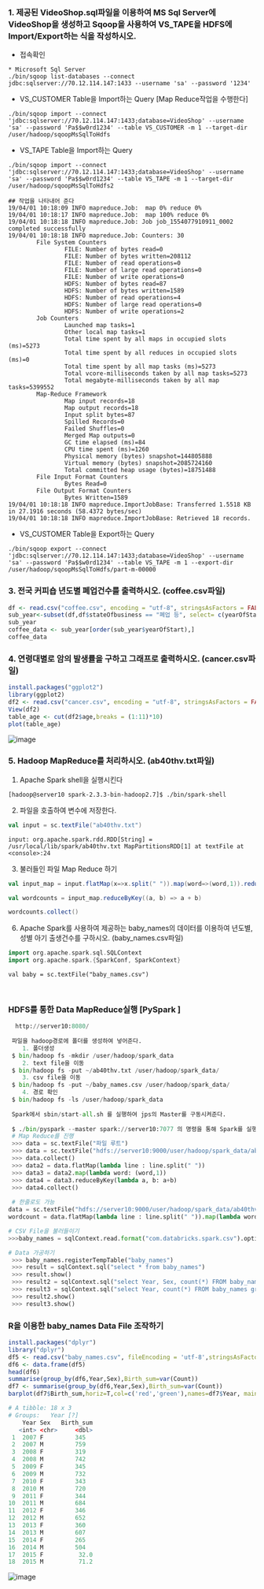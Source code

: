 ### 1. 제공된 VideoShop.sql파일을 이용하여 MS Sql Server에 VideoShop을 생성하고 Sqoop을 사용하여 VS_TAPE을 HDFS에 Import/Export하는 식을 작성하시오.
* 접속확인

```
* Microsoft Sql Server
./bin/sqoop list-databases --connect jdbc:sqlserver://70.12.114.147:1433 --username 'sa' --password '1234'
```

* VS_CUSTOMER Table을 Import하는 Query [Map Reduce작업을 수행한다]

```
./bin/sqoop import --connect 'jdbc:sqlserver://70.12.114.147:1433;database=VideoShop' --username 'sa' --password 'Pa$$w0rd1234' --table VS_CUSTOMER -m 1 --target-dir /user/hadoop/sqoopMsSqlToHdfs
```

* VS_TAPE Table을 Import하는 Query

```
./bin/sqoop import --connect 'jdbc:sqlserver://70.12.114.147:1433;database=VideoShop' --username 'sa' --password 'Pa$$w0rd1234' --table VS_TAPE -m 1 --target-dir /user/hadoop/sqoopMsSqlToHdfs2
```

```
## 작업을 나타내어 준다
19/04/01 10:18:09 INFO mapreduce.Job:  map 0% reduce 0%
19/04/01 10:18:17 INFO mapreduce.Job:  map 100% reduce 0%
19/04/01 10:18:18 INFO mapreduce.Job: Job job_1554077910911_0002 completed successfully
19/04/01 10:18:18 INFO mapreduce.Job: Counters: 30
        File System Counters
                FILE: Number of bytes read=0
                FILE: Number of bytes written=208112
                FILE: Number of read operations=0
                FILE: Number of large read operations=0
                FILE: Number of write operations=0
                HDFS: Number of bytes read=87
                HDFS: Number of bytes written=1589
                HDFS: Number of read operations=4
                HDFS: Number of large read operations=0
                HDFS: Number of write operations=2
        Job Counters
                Launched map tasks=1
                Other local map tasks=1
                Total time spent by all maps in occupied slots (ms)=5273
                Total time spent by all reduces in occupied slots (ms)=0
                Total time spent by all map tasks (ms)=5273
                Total vcore-milliseconds taken by all map tasks=5273
                Total megabyte-milliseconds taken by all map tasks=5399552
        Map-Reduce Framework
                Map input records=18
                Map output records=18
                Input split bytes=87
                Spilled Records=0
                Failed Shuffles=0
                Merged Map outputs=0
                GC time elapsed (ms)=84
                CPU time spent (ms)=1260
                Physical memory (bytes) snapshot=144805888
                Virtual memory (bytes) snapshot=2085724160
                Total committed heap usage (bytes)=18751488
        File Input Format Counters
                Bytes Read=0
        File Output Format Counters
                Bytes Written=1589
19/04/01 10:18:18 INFO mapreduce.ImportJobBase: Transferred 1.5518 KB in 27.1916 seconds (58.4372 bytes/sec)
19/04/01 10:18:18 INFO mapreduce.ImportJobBase: Retrieved 18 records.
```



* VS_CUSTOMER Table을 Export하는 Query

```
./bin/sqoop export --connect 'jdbc:sqlserver://70.12.114.147:1433;database=VideoShop' --username 'sa' --password 'Pa$$w0rd1234' --table VS_TAPE -m 1 --export-dir /user/hadoop/sqoopMsSqlToHdfs/part-m-00000
```





### 3. 전국 커피숍 년도별 폐업건수를 출력하시오.  (coffee.csv파일)

```R
df <- read.csv("coffee.csv", encoding = "utf-8", stringsAsFactors = FALSE)
sub_year<-subset(df,df$stateOfbusiness == "폐업 등", select= c(yearOfStart,stateOfbusiness))
sub_year
coffee_data <- sub_year[order(sub_year$yearOfStart),]
coffee_data
```

### 4. 연령대별로 암의 발생률을 구하고 그래프로 출력하시오.  (cancer.csv파일)

```R
install.packages("ggplot2")
library(ggplot2)
df2 <- read.csv("cancer.csv", encoding = "utf-8", stringsAsFactors = FALSE)
View(df2)
table_age <- cut(df2$age,breaks = (1:11)*10)
plot(table_age)
```

![image](https://user-images.githubusercontent.com/46669551/55300529-df3f8e00-5472-11e9-9ea5-db10843a6522.png)

### 5. Hadoop MapReduce를 처리하시오. (ab40thv.txt파일)

1. Apache Spark shell을 실행시킨다

```
[hadoop@server10 spark-2.3.3-bin-hadoop2.7]$ ./bin/spark-shell
```

2. 파일을 호출하여 변수에 저장한다. 

```scala
val input = sc.textFile("ab40thv.txt")
```

```
input: org.apache.spark.rdd.RDD[String] = /usr/local/lib/spark/ab40thv.txt MapPartitionsRDD[1] at textFile at <console>:24
```

3. 불러들인 파일 Map Reduce 하기

```scala
val input_map = input.flatMap(x=>x.split(" ")).map(word=>(word,1)).reduceByKey((a, b) => a + b)
```

```scala
val wordcounts = input_map.reduceByKey((a, b) => a + b)
```

```scala
wordcounts.collect()
```

6. Apache Spark를 사용하여 제공하는 baby_names의 데이터를 이용하여 년도별,성별 아기 출생건수를 구하시오.
     (baby_names.csv파일)

```scala
import org.apache.spark.sql.SQLContext
import org.apache.spark.{SparkConf, SparkContext}
```

```
val baby = sc.textFile("baby_names.csv")

  
```

### HDFS를 통한 Data MapReduce실행 [PySpark ]

```python
  http://server10:8080/
 
 파일을 hadoop경로에 폴더를 생성하여 넣어준다.
    1. 폴더생성
 $ bin/hadoop fs -mkdir /user/hadoop/spark_data
	2. text file을 이동
 $ bin/hadoop fs -put ~/ab40thv.txt /user/hadoop/spark_data/
	3. csv file을 이동
 $ bin/hadoop fs -put ~/baby_names.csv /user/hadoop/spark_data/
	4. 경로 확인
 $ bin/hadoop fs -ls /user/hadoop/spark_data
 
 Spark에서 sbin/start-all.sh 를 실행하여 jps의 Master를 구동시켜준다.
 
 $ ./bin/pyspark --master spark://server10:7077 의 명령을 통해 Spark를 실행 시켜준다.
 # Map Reduce를 진행
 >>> data = sc.textFile("파일 루트")
 >>> data = sc.textFile("hdfs://server10:9000/user/hadoop/spark_data/ab40thv.txt")
 >>> data.collect()
 >>> data2 = data.flatMap(lambda line : line.split(" "))
 >>> data3 = data2.map(lambda word: (word,1))
 >>> data4 = data3.reduceByKey(lambda a, b: a+b)
 >>> data4.collect()
    
 # 한줄로도 가능 
data = sc.textFile("hdfs://server10:9000/user/hadoop/spark_data/ab40thv.txt")
wordcount = data.flatMap(lambda line : line.split(" ")).map(lambda word: (word,1)).reduceByKey(lambda a, b: a+b)
```



```python
# CSV File을 불러들이기
>>>baby_names = sqlContext.read.format("com.databricks.spark.csv").options(header='true', inferschema='true').load('hdfs://server10:9000/user/hadoop/spark_data/baby_names.csv')

# Data 가공하기
 >>> baby_names.registerTempTable("baby_names")
 >>> result = sqlContext.sql("select * from baby_names")
 >>> result.show()
 >>> result2 = sqlContext.sql("select Year, Sex, count(*) FROM baby_names group by Year, Sex")
 >>> result3 = sqlContext.sql("select Year, count(*) FROM baby_names group by Year, Sex")
 >>> result2.show()
 >>> result3.show()
```

### R을 이용한 baby_names Data File 조작하기

```R
install.packages("dplyr")
library("dplyr")
df5 <- read.csv("baby_names.csv", fileEncoding = 'utf-8',stringsAsFactors = FALSE)
df6 <- data.frame(df5)
head(df6)
summarise(group_by(df6,Year,Sex),Birth_sum=var(Count))
df7 <- summarise(group_by(df6,Year,Sex),Birth_sum=var(Count))
barplot(df7$Birth_sum,horiz=T,col=c('red','green'),names=df7$Year, main = '연도별 출생아 수')
```

```R
# A tibble: 18 x 3
# Groups:   Year [?]
    Year Sex   Birth_sum
   <int> <chr>     <dbl>
 1  2007 F         345  
 2  2007 M         759  
 3  2008 F         319  
 4  2008 M         742  
 5  2009 F         345  
 6  2009 M         732  
 7  2010 F         343  
 8  2010 M         720  
 9  2011 F         344  
10  2011 M         684  
11  2012 F         346  
12  2012 M         652  
13  2013 F         360  
14  2013 M         607  
15  2014 F         265  
16  2014 M         504  
17  2015 F          32.0
18  2015 M          71.2
```

![image](https://user-images.githubusercontent.com/46669551/55309211-11afb200-5498-11e9-9558-a264cdc0734a.png)
